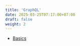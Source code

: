 ```yaml
---
title: 'GraphQL'
date: 2025-03-25T07:17:00+07:00
draft: false
weight: 2
---
```


- [Basics](./basics)
